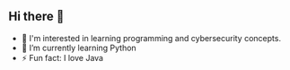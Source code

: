 ## Hi there 👋

- 🔭 I'm interested in learning programming and cybersecurity concepts.
- 🌱 I’m currently learning Python
- ⚡ Fun fact: I love Java
